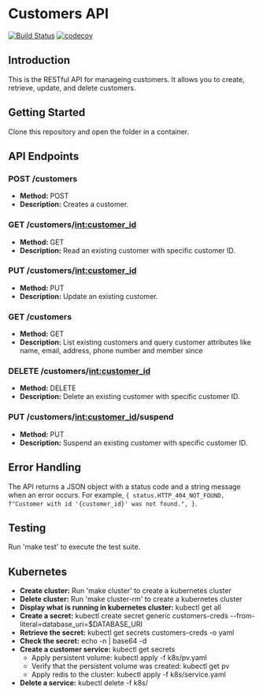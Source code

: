 # Customers API

[![Build Status](https://github.com/CSCI-GA-2820-SU24-001/customers/actions/workflows/ci.yml/badge.svg)](https://github.com/CSCI-GA-2820-SU24-001/customers/actions)
[![codecov](https://codecov.io/github/CSCI-GA-2820-SU24-001/customers/graph/badge.svg?token=284AWMT30I)](https://codecov.io/github/CSCI-GA-2820-SU24-001/customers)

## Introduction
This is the RESTful API for manageing customers. It allows you to create, retrieve, update, and delete customers.

## Getting Started
Clone this repository and open the folder in a container. 

## API Endpoints

### POST /customers
- **Method:** POST
- **Description:** Creates a customer.

### GET /customers/<int:customer_id>
- **Method:** GET
- **Description:** Read an existing customer with specific customer ID.

### PUT /customers/<int:customer_id>
- **Method:** PUT
- **Description:** Update an existing customer.

### GET /customers
- **Method:** GET
- **Description:** List existing customers and query customer attributes like name, email, address, phone number and member since

### DELETE /customers/<int:customer_id>
- **Method:** DELETE
- **Description:** Delete an existing customer with specific customer ID.

### PUT /customers/<int:customer_id>/suspend
- **Method:** PUT
- **Description:** Suspend an existing customer with specific customer ID.

## Error Handling
The API returns a JSON object with a status code and a string message when an error occurs. For example, `{ status.HTTP_404_NOT_FOUND, f"Customer with id '{customer_id}' was not found.", }`.

## Testing
Run 'make test' to execute the test suite.

## Kubernetes
- **Create cluster:** Run 'make cluster' to create a kubernetes cluster
- **Delete cluster:** Run 'make cluster-rm' to create a kubernetes cluster
- **Display what is running in kubernetes cluster:** kubectl get all
- **Create a secret:** kubectl create secret generic customers-creds --from-literal=database_uri=$DATABASE_URI
- **Retrieve the secret:** kubectl get secrets customers-creds -o yaml
- **Check the secret:** echo -n <secret value>| base64 -d 
- **Create a customer service:** kubectl get secrets
  - Apply persistent volume: kubectl apply -f k8s/pv.yaml
  - Verify that the persistent volume was created: kubectl get pv
  - Apply redis to the cluster: kubectl apply -f k8s/service.yaml
- **Delete a service:** kubectl delete -f k8s/